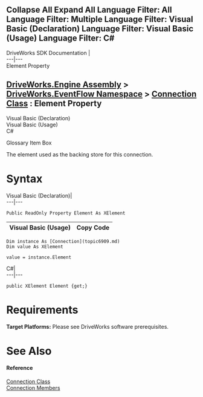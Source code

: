 Collapse All Expand All Language Filter: All  Language Filter: Multiple  Language Filter: Visual Basic (Declaration) Language Filter: Visual Basic (Usage) Language Filter: C#  
---  
DriveWorks SDK Documentation  |   
---|---  
Element Property   
  
[DriveWorks.Engine Assembly](topic2156.md) > [DriveWorks.EventFlow Namespace](topic6871.md) > [Connection Class](topic6909.md) : Element Property  
---  
  
Visual Basic (Declaration)    
Visual Basic (Usage)    
C# 

Glossary Item Box

The element used as the backing store for this connection. 

# Syntax

Visual Basic (Declaration)|   
---|---  
      
    
    Public ReadOnly Property Element As XElement  
  
Visual Basic (Usage)| Copy Code  
---|---  
      
    
    Dim instance As [Connection](topic6909.md)
    Dim value As XElement
     
    value = instance.Element  
  
C#|   
---|---  
      
    
    public XElement Element {get;}  
  
# Requirements

**Target Platforms:** Please see DriveWorks software prerequisites.

# See Also

#### Reference

[Connection Class](topic6909.md)   
[Connection Members](topic6910.md)


